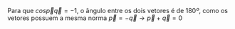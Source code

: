 Para que $cos{\vec{p} \vec{q}}=-1$, o ângulo entre os dois vetores é de $180º$, como os vetores possuem a mesma norma $\vec{p}=-\vec{q} \rightarrow \vec{p}+\vec{q}=0$